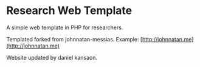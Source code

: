 # Research Web Template

A simple web template in PHP for researchers.

Templated forked from johnnatan-messias. Example: [http://johnnatan.me](http://johnnatan.me)

Website updated by daniel kansaon.
